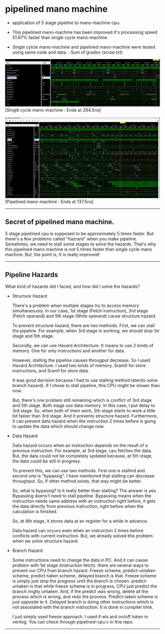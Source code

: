 # pipelined mano machine

- application of 5 stage pipeline to mano-machine cpu.
  

- This pipelined mano-machine has been improved it's processing speed 51.67% faster than single cycle mano-machine 

- Single cylcle mano-machine and pipelined mano-machine were tested using same code and data. : Sum of grades (scroe.txt)

![single cycle mano machine](/image/tb_cpu.jpg)
[Single cycle mano-machine : Ends at 284.5ns]

![pipelined mano machine](/image/pipelined-cpu.jpg)
[Pipelined mano-machine : Ends at 137.5ns]

-----
## Secret of pipelined mano machine.

5 stage pipelined cpu is supposed to be approximately 5 times faster. But there's a few problems called "hazrard" when you make pipeline. Sometimes, we need to stall some stages to solve the hazards. That's why this pipelined mano machine is not 5 times faster than single cycle mano machine. But, the point is, It is really improved!

-----------------

## Pipeline Hazards

What kind of hazards did I faced, and how did I solve the hazards?

- Structure Hazard

    There's a problem when multiple stages try to access memory simultaneously. In our case, 1st stage (Fetch instruction), 3rd stage (Fetch operand) and 5th stage (Write operand) cause structure hazard. <br/>
    
    To prevent structure hazard, there are two methods. First, we can stall the pipeline. For example, when 3rd stage is working, we should stop 1st stage and 5th stage. 
    <br/>

    Secondly, we can use Havard Architecture. It means to use 2 kinds of memory. One for only instructions and another for data. <br/>

    However, stalling the pipeline causes througput decrease. So I used Havard Architecture. I used two kinds of memory. Sram0 for store instructions, and Sram1 for store data. <br/>

    It was good decision because I had to use stalling method later(to solve branch hazard). If I chose to stall pipeline, this CPU might be slower than now. <br/>

    But, there's one problem still remaining which is conflict of 3rd stage and 5th stage. Both stage use data memory. In this case, I put delay to 3rd stage. So, when both of them work, 5th stage starts to work a little bit faster than 3rd stage. And It prevents structure hazard. Furthermore, It can prevent data hazard when the instruction 2 times before is going to update the data which should change now. <br/>

- Data Hazard

    Data hazard occurs when an instruction depends on the result of a previous instruction. For example, at 3rd stage, cpu fetches the data. But, the data could not be completely updated because, at 5th stage, the data could be still in progress. <br/>

    To prevent this, we can use two methods. First one is stallind and second one is "bypassig". I have mentioned that stalling can decrease throughput. So, if other method exists, that way might be better. <br/>

    So, what is bypassig? Is it really better than stalling? The answer is yes. Bypassing doens't need to stall pipeline. Bypassing means when the instruction needs same address with an instruction right before, it gets the data directly from previous instruction, right before when the calculation is finished. <br/>

    So, at 4th stage, it stores data at an register for a while in advance. <br/>

    Data hazard can occurs even when an instruction 2 times before conflicts with current instruction. But, we already solved this problem when we solve structure hazard. <br/>

- Branch Hazard

    Some instructions need to change the data in PC. And it can cause problem with 1st stage (instruction fetch). there are several ways to prevent our CPU from branch hazard. Freeze scheme, predict-untaken scheme, predict-taken scheme, delayed branch is that. Freeze scheme is simply just stop the progress until the branch is chosen. predict-untaken is that while freeze scheme is in progress, CPU just predict the branch mighy untaken. And, if the predict was wrong, delete all the process which is wrong, and redo the process. Predict-taken scheme is just opposite to it. Delayed branch is doing other instructions which is not assosiated with the branch instruction. It is done in compiler time. <br/>

    I just simply used freeze approach. I used if-els and on/off token in verilog. You can check through pipelined-cpu.v in this repo.


---------------------------
